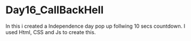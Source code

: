 # Day16_CallBackHell

In this i created a Independence day pop up follwing 10 secs countdown. I used Html, CSS and Js to create this.
